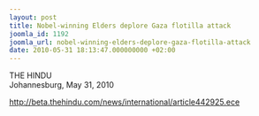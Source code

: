 ```yaml
---
layout: post
title: Nobel-winning Elders deplore Gaza flotilla attack
joomla_id: 1192
joomla_url: nobel-winning-elders-deplore-gaza-flotilla-attack
date: 2010-05-31 18:13:47.000000000 +02:00
---
```

<p>THE HINDU<br />Johannesburg, May 31, 2010</p>
<p><a href="http://beta.thehindu.com/news/international/article442925.ece">http://beta.thehindu.com/news/international/article442925.ece </a></p>
